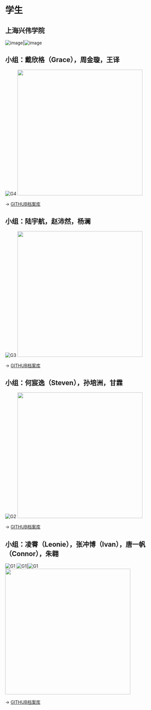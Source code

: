 # 学生

## 上海兴伟学院

![image](https://user-images.githubusercontent.com/47165282/113803063-5dd01400-978e-11eb-9e5c-68fa3cf91203.jpeg)|![image](https://user-images.githubusercontent.com/47165282/113803070-60326e00-978e-11eb-88e4-548dc2a5bd96.jpeg)

## 小组：戴欣格（Grace），周金璇，王译

![G4](https://user-images.githubusercontent.com/47165282/111975743-e66a7580-8b3b-11eb-837d-377e87604726.jpg)
<img src="https://user-images.githubusercontent.com/47165282/113803658-96bcb880-978f-11eb-89a2-a3531b437424.jpeg" width="400">

→ [GITHUB档案库](https://github.com/dxg0319/dadada)

## 小组：陆宇航，赵沛然，杨澜

![G3](https://user-images.githubusercontent.com/47165282/111975710-df436780-8b3b-11eb-9b6a-9b8f3e742b7d.jpg)
<img src="https://user-images.githubusercontent.com/47165282/113803723-afc56980-978f-11eb-877b-79efdb623b56.jpeg" width="400">

→ [GITHUB档案库](https://github.com/RubyRoseZhao/ABR)

## 小组：何宸逸（Steven），孙培洲，甘霖

![G2](https://user-images.githubusercontent.com/47165282/111975771-ee2a1a00-8b3b-11eb-83d7-0cec69a49eac.jpg)
<img src="https://user-images.githubusercontent.com/47165282/113803690-a3411100-978f-11eb-86d9-a608b04a910e.jpeg" width="400">

→ [GITHUB档案库](https://github.com/Steven-HCY/Oops-SJC)

## 小组：凌霄（Leonie），张冲博（Ivan），唐一帆（Connor），朱翱

![G1](https://user-images.githubusercontent.com/47165282/111975781-f2563780-8b3b-11eb-9f67-4b97ad703031.jpg)
![G1](https://user-images.githubusercontent.com/47165282/113803754-bc49c200-978f-11eb-8907-01f891d0224e.jpeg)|![G1](https://user-images.githubusercontent.com/47165282/113803759-c075df80-978f-11eb-8a6e-0f4ec6f82f04.jpeg)
<img src="https://user-images.githubusercontent.com/47165282/113803763-c2d83980-978f-11eb-9e3b-6591a7557630.jpeg" width="400">

→ [GITHUB档案库](https://github.com/connor-chongbo/2021fablab)
